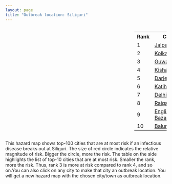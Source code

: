 ```yaml
---
layout: page
title: "Outbreak location: Siliguri"
---
```

<div style="width: 100%; overflow: auto;">
<div style="width: 75%; float: left;">
<div id="mapid">
<script src="https://buda-magenta.github.io/hazard_map/load_map.js"></script>

<script>
var marker_outbreak = L.marker([26.716413, 88.430992],{"autoPan": true}).addTo(map); marker_outbreak.bindTooltip("Siliguri").openTooltip();

var circle_1 = L.circle([26.626484, 88.734077], {"pane": "markerPane", "color": "red", "fill": true, "fillOpacity": 0.2, "fillRule": "evenodd", "lineCap": "round", "lineJoin": "round", "opacity": 1.0, "radius": 103714, "stroke": true, "weight": 3}).addTo(map);
circle_1.bindTooltip("Jalpaiguri<br>rank: 1<br>hazard index: 0.103714")
circle_1.bindPopup('<a href="https://buda-magenta.github.io/hazard_map/Jalpaiguri">Jalpaiguri</a>')

var circle_2 = L.circle([22.541418, 88.357691], {"pane": "markerPane", "color": "red", "fill": true, "fillOpacity": 0.2, "fillRule": "evenodd", "lineCap": "round", "lineJoin": "round", "opacity": 1.0, "radius": 85432, "stroke": true, "weight": 3}).addTo(map);
circle_2.bindTooltip("Kolkata<br>rank: 2<br>hazard index: 0.085432")
circle_2.bindPopup('<a href="https://buda-magenta.github.io/hazard_map/Kolkata">Kolkata</a>')

var circle_3 = L.circle([26.180598, 91.753943], {"pane": "markerPane", "color": "red", "fill": true, "fillOpacity": 0.2, "fillRule": "evenodd", "lineCap": "round", "lineJoin": "round", "opacity": 1.0, "radius": 32132, "stroke": true, "weight": 3}).addTo(map);
circle_3.bindTooltip("Guwahati<br>rank: 3<br>hazard index: 0.032132")
circle_3.bindPopup('<a href="https://buda-magenta.github.io/hazard_map/Guwahati">Guwahati</a>')

var circle_4 = L.circle([26.298638, 87.953148], {"pane": "markerPane", "color": "red", "fill": true, "fillOpacity": 0.2, "fillRule": "evenodd", "lineCap": "round", "lineJoin": "round", "opacity": 1.0, "radius": 30181, "stroke": true, "weight": 3}).addTo(map);
circle_4.bindTooltip("Kishanganj<br>rank: 4<br>hazard index: 0.030182")
circle_4.bindPopup('<a href="https://buda-magenta.github.io/hazard_map/Kishanganj">Kishanganj</a>')

var circle_5 = L.circle([27.037755, 88.263176], {"pane": "markerPane", "color": "red", "fill": true, "fillOpacity": 0.2, "fillRule": "evenodd", "lineCap": "round", "lineJoin": "round", "opacity": 1.0, "radius": 12902, "stroke": true, "weight": 3}).addTo(map);
circle_5.bindTooltip("Darjeeling<br>rank: 5<br>hazard index: 0.012902")
circle_5.bindPopup('<a href="https://buda-magenta.github.io/hazard_map/Darjeeling">Darjeeling</a>')

var circle_6 = L.circle([25.560900, 87.647654], {"pane": "markerPane", "color": "red", "fill": true, "fillOpacity": 0.2, "fillRule": "evenodd", "lineCap": "round", "lineJoin": "round", "opacity": 1.0, "radius": 11201, "stroke": true, "weight": 3}).addTo(map);
circle_6.bindTooltip("Katihar<br>rank: 6<br>hazard index: 0.011201")
circle_6.bindPopup('<a href="https://buda-magenta.github.io/hazard_map/Katihar">Katihar</a>')

var circle_7 = L.circle([28.651718, 77.221939], {"pane": "markerPane", "color": "red", "fill": true, "fillOpacity": 0.2, "fillRule": "evenodd", "lineCap": "round", "lineJoin": "round", "opacity": 1.0, "radius": 10987, "stroke": true, "weight": 3}).addTo(map);
circle_7.bindTooltip("Delhi<br>rank: 7<br>hazard index: 0.010987")
circle_7.bindPopup('<a href="https://buda-magenta.github.io/hazard_map/Delhi">Delhi</a>')

var circle_8 = L.circle([25.680654, 88.124646], {"pane": "markerPane", "color": "red", "fill": true, "fillOpacity": 0.2, "fillRule": "evenodd", "lineCap": "round", "lineJoin": "round", "opacity": 1.0, "radius": 10309, "stroke": true, "weight": 3}).addTo(map);
circle_8.bindTooltip("Raiganj<br>rank: 8<br>hazard index: 0.010309")
circle_8.bindPopup('<a href="https://buda-magenta.github.io/hazard_map/Raiganj">Raiganj</a>')

var circle_9 = L.circle([24.965712, 88.127778], {"pane": "markerPane", "color": "red", "fill": true, "fillOpacity": 0.2, "fillRule": "evenodd", "lineCap": "round", "lineJoin": "round", "opacity": 1.0, "radius": 10243, "stroke": true, "weight": 3}).addTo(map);
circle_9.bindTooltip("English Bazar<br>rank: 9<br>hazard index: 0.010243")
circle_9.bindPopup('<a href="https://buda-magenta.github.io/hazard_map/English_Bazar">English Bazar</a>')

var circle_10 = L.circle([25.263487, 88.789003], {"pane": "markerPane", "color": "red", "fill": true, "fillOpacity": 0.2, "fillRule": "evenodd", "lineCap": "round", "lineJoin": "round", "opacity": 1.0, "radius": 8498, "stroke": true, "weight": 3}).addTo(map);
circle_10.bindTooltip("Balurghat<br>rank: 10<br>hazard index: 0.008498")
circle_10.bindPopup('<a href="https://buda-magenta.github.io/hazard_map/Balurghat">Balurghat</a>')

var circle_11 = L.circle([25.609324, 85.123525], {"pane": "markerPane", "color": "red", "fill": true, "fillOpacity": 0.2, "fillRule": "evenodd", "lineCap": "round", "lineJoin": "round", "opacity": 1.0, "radius": 8246, "stroke": true, "weight": 3}).addTo(map);
circle_11.bindTooltip("Patna<br>rank: 11<br>hazard index: 0.008246")
circle_11.bindPopup('<a href="https://buda-magenta.github.io/hazard_map/Patna">Patna</a>')

var circle_12 = L.circle([27.484460, 94.901945], {"pane": "markerPane", "color": "red", "fill": true, "fillOpacity": 0.2, "fillRule": "evenodd", "lineCap": "round", "lineJoin": "round", "opacity": 1.0, "radius": 4810, "stroke": true, "weight": 3}).addTo(map);
circle_12.bindTooltip("Dibrugarh<br>rank: 12<br>hazard index: 0.004810")
circle_12.bindPopup('<a href="https://buda-magenta.github.io/hazard_map/Dibrugarh">Dibrugarh</a>')

var circle_13 = L.circle([26.000000, 87.500000], {"pane": "markerPane", "color": "red", "fill": true, "fillOpacity": 0.2, "fillRule": "evenodd", "lineCap": "round", "lineJoin": "round", "opacity": 1.0, "radius": 4064, "stroke": true, "weight": 3}).addTo(map);
circle_13.bindTooltip("Purnia<br>rank: 13<br>hazard index: 0.004064")
circle_13.bindPopup('<a href="https://buda-magenta.github.io/hazard_map/Purnia">Purnia</a>')

var circle_14 = L.circle([27.329046, 88.612267], {"pane": "markerPane", "color": "red", "fill": true, "fillOpacity": 0.2, "fillRule": "evenodd", "lineCap": "round", "lineJoin": "round", "opacity": 1.0, "radius": 3256, "stroke": true, "weight": 3}).addTo(map);
circle_14.bindTooltip("Gangtok<br>rank: 14<br>hazard index: 0.003256")
circle_14.bindPopup('<a href="https://buda-magenta.github.io/hazard_map/Gangtok">Gangtok</a>')

var circle_15 = L.circle([26.698885, 88.320030], {"pane": "markerPane", "color": "red", "fill": true, "fillOpacity": 0.2, "fillRule": "evenodd", "lineCap": "round", "lineJoin": "round", "opacity": 1.0, "radius": 2632, "stroke": true, "weight": 3}).addTo(map);
circle_15.bindTooltip("Bagdogra<br>rank: 15<br>hazard index: 0.002633")
circle_15.bindPopup('<a href="https://buda-magenta.github.io/hazard_map/Bagdogra">Bagdogra</a>')

var circle_16 = L.circle([25.913591, 93.728371], {"pane": "markerPane", "color": "red", "fill": true, "fillOpacity": 0.2, "fillRule": "evenodd", "lineCap": "round", "lineJoin": "round", "opacity": 1.0, "radius": 2561, "stroke": true, "weight": 3}).addTo(map);
circle_16.bindTooltip("Dimapur<br>rank: 16<br>hazard index: 0.002561")
circle_16.bindPopup('<a href="https://buda-magenta.github.io/hazard_map/Dimapur">Dimapur</a>')

var circle_17 = L.circle([22.591260, 88.390964], {"pane": "markerPane", "color": "red", "fill": true, "fillOpacity": 0.2, "fillRule": "evenodd", "lineCap": "round", "lineJoin": "round", "opacity": 1.0, "radius": 2501, "stroke": true, "weight": 3}).addTo(map);
circle_17.bindTooltip("Bidhan Nagar<br>rank: 17<br>hazard index: 0.002501")
circle_17.bindPopup('<a href="https://buda-magenta.github.io/hazard_map/Bidhan_Nagar">Bidhan Nagar</a>')

var circle_18 = L.circle([26.460914, 80.321759], {"pane": "markerPane", "color": "red", "fill": true, "fillOpacity": 0.2, "fillRule": "evenodd", "lineCap": "round", "lineJoin": "round", "opacity": 1.0, "radius": 2347, "stroke": true, "weight": 3}).addTo(map);
circle_18.bindTooltip("Kanpur<br>rank: 18<br>hazard index: 0.002348")
circle_18.bindPopup('<a href="https://buda-magenta.github.io/hazard_map/Kanpur">Kanpur</a>')

var circle_19 = L.circle([23.250000, 87.750000], {"pane": "markerPane", "color": "red", "fill": true, "fillOpacity": 0.2, "fillRule": "evenodd", "lineCap": "round", "lineJoin": "round", "opacity": 1.0, "radius": 1788, "stroke": true, "weight": 3}).addTo(map);
circle_19.bindTooltip("Barddhaman<br>rank: 19<br>hazard index: 0.001788")
circle_19.bindPopup('<a href="https://buda-magenta.github.io/hazard_map/Barddhaman">Barddhaman</a>')

var circle_20 = L.circle([26.838100, 80.934600], {"pane": "markerPane", "color": "red", "fill": true, "fillOpacity": 0.2, "fillRule": "evenodd", "lineCap": "round", "lineJoin": "round", "opacity": 1.0, "radius": 1688, "stroke": true, "weight": 3}).addTo(map);
circle_20.bindTooltip("Lucknow<br>rank: 20<br>hazard index: 0.001688")
circle_20.bindPopup('<a href="https://buda-magenta.github.io/hazard_map/Lucknow">Lucknow</a>')

var circle_21 = L.circle([25.512719, 86.090571], {"pane": "markerPane", "color": "red", "fill": true, "fillOpacity": 0.2, "fillRule": "evenodd", "lineCap": "round", "lineJoin": "round", "opacity": 1.0, "radius": 1687, "stroke": true, "weight": 3}).addTo(map);
circle_21.bindTooltip("Begusarai<br>rank: 21<br>hazard index: 0.001688")
circle_21.bindPopup('<a href="https://buda-magenta.github.io/hazard_map/Begusarai">Begusarai</a>')

var circle_22 = L.circle([22.472223, 88.093845], {"pane": "markerPane", "color": "red", "fill": true, "fillOpacity": 0.2, "fillRule": "evenodd", "lineCap": "round", "lineJoin": "round", "opacity": 1.0, "radius": 1250, "stroke": true, "weight": 3}).addTo(map);
circle_22.bindTooltip("Uluberia<br>rank: 22<br>hazard index: 0.001251")
circle_22.bindPopup('<a href="https://buda-magenta.github.io/hazard_map/Uluberia">Uluberia</a>')

var circle_23 = L.circle([23.687130, 86.974659], {"pane": "markerPane", "color": "red", "fill": true, "fillOpacity": 0.2, "fillRule": "evenodd", "lineCap": "round", "lineJoin": "round", "opacity": 1.0, "radius": 1074, "stroke": true, "weight": 3}).addTo(map);
circle_23.bindTooltip("Asansol<br>rank: 23<br>hazard index: 0.001074")
circle_23.bindPopup('<a href="https://buda-magenta.github.io/hazard_map/Asansol">Asansol</a>')

var circle_24 = L.circle([24.817861, 92.756221], {"pane": "markerPane", "color": "red", "fill": true, "fillOpacity": 0.2, "fillRule": "evenodd", "lineCap": "round", "lineJoin": "round", "opacity": 1.0, "radius": 1025, "stroke": true, "weight": 3}).addTo(map);
circle_24.bindTooltip("Silchar<br>rank: 24<br>hazard index: 0.001026")
circle_24.bindPopup('<a href="https://buda-magenta.github.io/hazard_map/Silchar">Silchar</a>')

var circle_25 = L.circle([19.075990, 72.877393], {"pane": "markerPane", "color": "red", "fill": true, "fillOpacity": 0.2, "fillRule": "evenodd", "lineCap": "round", "lineJoin": "round", "opacity": 1.0, "radius": 1023, "stroke": true, "weight": 3}).addTo(map);
circle_25.bindTooltip("Mumbai<br>rank: 25<br>hazard index: 0.001023")
circle_25.bindPopup('<a href="https://buda-magenta.github.io/hazard_map/Mumbai">Mumbai</a>')

var circle_26 = L.circle([22.890183, 88.426939], {"pane": "markerPane", "color": "red", "fill": true, "fillOpacity": 0.2, "fillRule": "evenodd", "lineCap": "round", "lineJoin": "round", "opacity": 1.0, "radius": 976, "stroke": true, "weight": 3}).addTo(map);
circle_26.bindTooltip("Naihati<br>rank: 26<br>hazard index: 0.000976")
circle_26.bindPopup('<a href="https://buda-magenta.github.io/hazard_map/Naihati">Naihati</a>')

var circle_27 = L.circle([23.831238, 91.282382], {"pane": "markerPane", "color": "red", "fill": true, "fillOpacity": 0.2, "fillRule": "evenodd", "lineCap": "round", "lineJoin": "round", "opacity": 1.0, "radius": 917, "stroke": true, "weight": 3}).addTo(map);
circle_27.bindTooltip("Agartala<br>rank: 27<br>hazard index: 0.000918")
circle_27.bindPopup('<a href="https://buda-magenta.github.io/hazard_map/Agartala">Agartala</a>')

var circle_28 = L.circle([23.535048, 87.338043], {"pane": "markerPane", "color": "red", "fill": true, "fillOpacity": 0.2, "fillRule": "evenodd", "lineCap": "round", "lineJoin": "round", "opacity": 1.0, "radius": 876, "stroke": true, "weight": 3}).addTo(map);
circle_28.bindTooltip("Durgapur<br>rank: 28<br>hazard index: 0.000877")
circle_28.bindPopup('<a href="https://buda-magenta.github.io/hazard_map/Durgapur">Durgapur</a>')

var circle_29 = L.circle([22.695034, 88.377060], {"pane": "markerPane", "color": "red", "fill": true, "fillOpacity": 0.2, "fillRule": "evenodd", "lineCap": "round", "lineJoin": "round", "opacity": 1.0, "radius": 748, "stroke": true, "weight": 3}).addTo(map);
circle_29.bindTooltip("Panihati<br>rank: 29<br>hazard index: 0.000748")
circle_29.bindPopup('<a href="https://buda-magenta.github.io/hazard_map/Panihati">Panihati</a>')

var circle_30 = L.circle([13.083694, 80.270186], {"pane": "markerPane", "color": "red", "fill": true, "fillOpacity": 0.2, "fillRule": "evenodd", "lineCap": "round", "lineJoin": "round", "opacity": 1.0, "radius": 643, "stroke": true, "weight": 3}).addTo(map);
circle_30.bindTooltip("Chennai<br>rank: 30<br>hazard index: 0.000643")
circle_30.bindPopup('<a href="https://buda-magenta.github.io/hazard_map/Chennai">Chennai</a>')

var circle_31 = L.circle([25.576045, 91.882528], {"pane": "markerPane", "color": "red", "fill": true, "fillOpacity": 0.2, "fillRule": "evenodd", "lineCap": "round", "lineJoin": "round", "opacity": 1.0, "radius": 634, "stroke": true, "weight": 3}).addTo(map);
circle_31.bindTooltip("Shillong<br>rank: 31<br>hazard index: 0.000635")
circle_31.bindPopup('<a href="https://buda-magenta.github.io/hazard_map/Shillong">Shillong</a>')

var circle_32 = L.circle([12.979120, 77.591300], {"pane": "markerPane", "color": "red", "fill": true, "fillOpacity": 0.2, "fillRule": "evenodd", "lineCap": "round", "lineJoin": "round", "opacity": 1.0, "radius": 622, "stroke": true, "weight": 3}).addTo(map);
circle_32.bindTooltip("Bangalore<br>rank: 32<br>hazard index: 0.000623")
circle_32.bindPopup('<a href="https://buda-magenta.github.io/hazard_map/Bangalore">Bangalore</a>')

var circle_33 = L.circle([25.438130, 81.833800], {"pane": "markerPane", "color": "red", "fill": true, "fillOpacity": 0.2, "fillRule": "evenodd", "lineCap": "round", "lineJoin": "round", "opacity": 1.0, "radius": 618, "stroke": true, "weight": 3}).addTo(map);
circle_33.bindTooltip("Allahabad<br>rank: 33<br>hazard index: 0.000618")
circle_33.bindPopup('<a href="https://buda-magenta.github.io/hazard_map/Allahabad">Allahabad</a>')

var circle_34 = L.circle([25.133173, 86.525040], {"pane": "markerPane", "color": "red", "fill": true, "fillOpacity": 0.2, "fillRule": "evenodd", "lineCap": "round", "lineJoin": "round", "opacity": 1.0, "radius": 609, "stroke": true, "weight": 3}).addTo(map);
circle_34.bindTooltip("Kharagpur<br>rank: 34<br>hazard index: 0.000609")
circle_34.bindPopup('<a href="https://buda-magenta.github.io/hazard_map/Kharagpur">Kharagpur</a>')

var circle_35 = L.circle([22.670728, 88.376342], {"pane": "markerPane", "color": "red", "fill": true, "fillOpacity": 0.2, "fillRule": "evenodd", "lineCap": "round", "lineJoin": "round", "opacity": 1.0, "radius": 608, "stroke": true, "weight": 3}).addTo(map);
circle_35.bindTooltip("Kamarhati<br>rank: 35<br>hazard index: 0.000609")
circle_35.bindPopup('<a href="https://buda-magenta.github.io/hazard_map/Kamarhati">Kamarhati</a>')

var circle_36 = L.circle([20.266777, 85.843559], {"pane": "markerPane", "color": "red", "fill": true, "fillOpacity": 0.2, "fillRule": "evenodd", "lineCap": "round", "lineJoin": "round", "opacity": 1.0, "radius": 603, "stroke": true, "weight": 3}).addTo(map);
circle_36.bindTooltip("Bhubaneswar<br>rank: 36<br>hazard index: 0.000603")
circle_36.bindPopup('<a href="https://buda-magenta.github.io/hazard_map/Bhubaneswar">Bhubaneswar</a>')

var circle_37 = L.circle([25.286698, 87.132254], {"pane": "markerPane", "color": "red", "fill": true, "fillOpacity": 0.2, "fillRule": "evenodd", "lineCap": "round", "lineJoin": "round", "opacity": 1.0, "radius": 587, "stroke": true, "weight": 3}).addTo(map);
circle_37.bindTooltip("Bhagalpur<br>rank: 37<br>hazard index: 0.000588")
circle_37.bindPopup('<a href="https://buda-magenta.github.io/hazard_map/Bhagalpur">Bhagalpur</a>')

var circle_38 = L.circle([28.863842, 78.805778], {"pane": "markerPane", "color": "red", "fill": true, "fillOpacity": 0.2, "fillRule": "evenodd", "lineCap": "round", "lineJoin": "round", "opacity": 1.0, "radius": 572, "stroke": true, "weight": 3}).addTo(map);
circle_38.bindTooltip("Moradabad<br>rank: 38<br>hazard index: 0.000572")
circle_38.bindPopup('<a href="https://buda-magenta.github.io/hazard_map/Moradabad">Moradabad</a>')

var circle_39 = L.circle([22.646958, 88.343612], {"pane": "markerPane", "color": "red", "fill": true, "fillOpacity": 0.2, "fillRule": "evenodd", "lineCap": "round", "lineJoin": "round", "opacity": 1.0, "radius": 557, "stroke": true, "weight": 3}).addTo(map);
circle_39.bindTooltip("Bally<br>rank: 39<br>hazard index: 0.000557")
circle_39.bindPopup('<a href="https://buda-magenta.github.io/hazard_map/Bally">Bally</a>')

var circle_40 = L.circle([26.671329, 83.364583], {"pane": "markerPane", "color": "red", "fill": true, "fillOpacity": 0.2, "fillRule": "evenodd", "lineCap": "round", "lineJoin": "round", "opacity": 1.0, "radius": 513, "stroke": true, "weight": 3}).addTo(map);
circle_40.bindTooltip("Gorakhpur<br>rank: 40<br>hazard index: 0.000514")
circle_40.bindPopup('<a href="https://buda-magenta.github.io/hazard_map/Gorakhpur">Gorakhpur</a>')

var circle_41 = L.circle([30.909016, 75.851601], {"pane": "markerPane", "color": "red", "fill": true, "fillOpacity": 0.2, "fillRule": "evenodd", "lineCap": "round", "lineJoin": "round", "opacity": 1.0, "radius": 506, "stroke": true, "weight": 3}).addTo(map);
circle_41.bindTooltip("Ludhiana<br>rank: 41<br>hazard index: 0.000507")
circle_41.bindPopup('<a href="https://buda-magenta.github.io/hazard_map/Ludhiana">Ludhiana</a>')

var circle_42 = L.circle([26.915458, 75.818982], {"pane": "markerPane", "color": "red", "fill": true, "fillOpacity": 0.2, "fillRule": "evenodd", "lineCap": "round", "lineJoin": "round", "opacity": 1.0, "radius": 497, "stroke": true, "weight": 3}).addTo(map);
circle_42.bindTooltip("Jaipur<br>rank: 42<br>hazard index: 0.000498")
circle_42.bindPopup('<a href="https://buda-magenta.github.io/hazard_map/Jaipur">Jaipur</a>')

var circle_43 = L.circle([22.508621, 88.253218], {"pane": "markerPane", "color": "red", "fill": true, "fillOpacity": 0.2, "fillRule": "evenodd", "lineCap": "round", "lineJoin": "round", "opacity": 1.0, "radius": 497, "stroke": true, "weight": 3}).addTo(map);
circle_43.bindTooltip("Maheshtala<br>rank: 43<br>hazard index: 0.000497")
circle_43.bindPopup('<a href="https://buda-magenta.github.io/hazard_map/Maheshtala">Maheshtala</a>')

var circle_44 = L.circle([26.083143, 86.032571], {"pane": "markerPane", "color": "red", "fill": true, "fillOpacity": 0.2, "fillRule": "evenodd", "lineCap": "round", "lineJoin": "round", "opacity": 1.0, "radius": 496, "stroke": true, "weight": 3}).addTo(map);
circle_44.bindTooltip("Darbhanga<br>rank: 44<br>hazard index: 0.000497")
circle_44.bindPopup('<a href="https://buda-magenta.github.io/hazard_map/Darbhanga">Darbhanga</a>')

var circle_45 = L.circle([24.796436, 85.007956], {"pane": "markerPane", "color": "red", "fill": true, "fillOpacity": 0.2, "fillRule": "evenodd", "lineCap": "round", "lineJoin": "round", "opacity": 1.0, "radius": 478, "stroke": true, "weight": 3}).addTo(map);
circle_45.bindTooltip("Gaya<br>rank: 45<br>hazard index: 0.000478")
circle_45.bindPopup('<a href="https://buda-magenta.github.io/hazard_map/Gaya">Gaya</a>')

var circle_46 = L.circle([21.735348, 81.944459], {"pane": "markerPane", "color": "red", "fill": true, "fillOpacity": 0.2, "fillRule": "evenodd", "lineCap": "round", "lineJoin": "round", "opacity": 1.0, "radius": 468, "stroke": true, "weight": 3}).addTo(map);
circle_46.bindTooltip("Bhatpara<br>rank: 46<br>hazard index: 0.000468")
circle_46.bindPopup('<a href="https://buda-magenta.github.io/hazard_map/Bhatpara">Bhatpara</a>')

var circle_47 = L.circle([25.531031, 78.652689], {"pane": "markerPane", "color": "red", "fill": true, "fillOpacity": 0.2, "fillRule": "evenodd", "lineCap": "round", "lineJoin": "round", "opacity": 1.0, "radius": 455, "stroke": true, "weight": 3}).addTo(map);
circle_47.bindTooltip("Jhansi<br>rank: 47<br>hazard index: 0.000456")
circle_47.bindPopup('<a href="https://buda-magenta.github.io/hazard_map/Jhansi">Jhansi</a>')

var circle_48 = L.circle([25.832642, 86.614893], {"pane": "markerPane", "color": "red", "fill": true, "fillOpacity": 0.2, "fillRule": "evenodd", "lineCap": "round", "lineJoin": "round", "opacity": 1.0, "radius": 454, "stroke": true, "weight": 3}).addTo(map);
circle_48.bindTooltip("Saharsa<br>rank: 48<br>hazard index: 0.000455")
circle_48.bindPopup('<a href="https://buda-magenta.github.io/hazard_map/Saharsa">Saharsa</a>')

var circle_49 = L.circle([22.870214, 88.419608], {"pane": "markerPane", "color": "red", "fill": true, "fillOpacity": 0.2, "fillRule": "evenodd", "lineCap": "round", "lineJoin": "round", "opacity": 1.0, "radius": 449, "stroke": true, "weight": 3}).addTo(map);
circle_49.bindTooltip("Barrackpur<br>rank: 49<br>hazard index: 0.000450")
circle_49.bindPopup('<a href="https://buda-magenta.github.io/hazard_map/Barrackpur">Barrackpur</a>')

var circle_50 = L.circle([22.707369, 88.374437], {"pane": "markerPane", "color": "red", "fill": true, "fillOpacity": 0.2, "fillRule": "evenodd", "lineCap": "round", "lineJoin": "round", "opacity": 1.0, "radius": 435, "stroke": true, "weight": 3}).addTo(map);
circle_50.bindTooltip("Baranagar<br>rank: 50<br>hazard index: 0.000435")
circle_50.bindPopup('<a href="https://buda-magenta.github.io/hazard_map/Baranagar">Baranagar</a>')

var circle_51 = L.circle([23.405848, 88.495894], {"pane": "markerPane", "color": "red", "fill": true, "fillOpacity": 0.2, "fillRule": "evenodd", "lineCap": "round", "lineJoin": "round", "opacity": 1.0, "radius": 430, "stroke": true, "weight": 3}).addTo(map);
circle_51.bindTooltip("Krishnanagar<br>rank: 51<br>hazard index: 0.000430")
circle_51.bindPopup('<a href="https://buda-magenta.github.io/hazard_map/Krishnanagar">Krishnanagar</a>')

var circle_52 = L.circle([17.388786, 78.461065], {"pane": "markerPane", "color": "red", "fill": true, "fillOpacity": 0.2, "fillRule": "evenodd", "lineCap": "round", "lineJoin": "round", "opacity": 1.0, "radius": 423, "stroke": true, "weight": 3}).addTo(map);
circle_52.bindTooltip("Hyderabad<br>rank: 52<br>hazard index: 0.000424")
circle_52.bindPopup('<a href="https://buda-magenta.github.io/hazard_map/Hyderabad">Hyderabad</a>')

var circle_53 = L.circle([26.304149, 92.716060], {"pane": "markerPane", "color": "red", "fill": true, "fillOpacity": 0.2, "fillRule": "evenodd", "lineCap": "round", "lineJoin": "round", "opacity": 1.0, "radius": 412, "stroke": true, "weight": 3}).addTo(map);
circle_53.bindTooltip("Nagaon<br>rank: 53<br>hazard index: 0.000412")
circle_53.bindPopup('<a href="https://buda-magenta.github.io/hazard_map/Nagaon">Nagaon</a>')

var circle_54 = L.circle([27.876990, 78.137290], {"pane": "markerPane", "color": "red", "fill": true, "fillOpacity": 0.2, "fillRule": "evenodd", "lineCap": "round", "lineJoin": "round", "opacity": 1.0, "radius": 408, "stroke": true, "weight": 3}).addTo(map);
circle_54.bindTooltip("Aligarh<br>rank: 54<br>hazard index: 0.000409")
circle_54.bindPopup('<a href="https://buda-magenta.github.io/hazard_map/Aligarh">Aligarh</a>')

var circle_55 = L.circle([24.379576, 88.585573], {"pane": "markerPane", "color": "red", "fill": true, "fillOpacity": 0.2, "fillRule": "evenodd", "lineCap": "round", "lineJoin": "round", "opacity": 1.0, "radius": 406, "stroke": true, "weight": 3}).addTo(map);
circle_55.bindTooltip("Baharampur<br>rank: 55<br>hazard index: 0.000407")
circle_55.bindPopup('<a href="https://buda-magenta.github.io/hazard_map/Baharampur">Baharampur</a>')

var circle_56 = L.circle([20.468600, 85.879200], {"pane": "markerPane", "color": "red", "fill": true, "fillOpacity": 0.2, "fillRule": "evenodd", "lineCap": "round", "lineJoin": "round", "opacity": 1.0, "radius": 388, "stroke": true, "weight": 3}).addTo(map);
circle_56.bindTooltip("Cuttack<br>rank: 56<br>hazard index: 0.000388")
circle_56.bindPopup('<a href="https://buda-magenta.github.io/hazard_map/Cuttack">Cuttack</a>')

var circle_57 = L.circle([23.021624, 72.579707], {"pane": "markerPane", "color": "red", "fill": true, "fillOpacity": 0.2, "fillRule": "evenodd", "lineCap": "round", "lineJoin": "round", "opacity": 1.0, "radius": 371, "stroke": true, "weight": 3}).addTo(map);
circle_57.bindTooltip("Ahmedabad<br>rank: 57<br>hazard index: 0.000371")
circle_57.bindPopup('<a href="https://buda-magenta.github.io/hazard_map/Ahmedabad">Ahmedabad</a>')

var circle_58 = L.circle([23.795281, 86.430964], {"pane": "markerPane", "color": "red", "fill": true, "fillOpacity": 0.2, "fillRule": "evenodd", "lineCap": "round", "lineJoin": "round", "opacity": 1.0, "radius": 360, "stroke": true, "weight": 3}).addTo(map);
circle_58.bindTooltip("Dhanbad<br>rank: 58<br>hazard index: 0.000361")
circle_58.bindPopup('<a href="https://buda-magenta.github.io/hazard_map/Dhanbad">Dhanbad</a>')

var circle_59 = L.circle([22.801519, 86.202958], {"pane": "markerPane", "color": "red", "fill": true, "fillOpacity": 0.2, "fillRule": "evenodd", "lineCap": "round", "lineJoin": "round", "opacity": 1.0, "radius": 338, "stroke": true, "weight": 3}).addTo(map);
circle_59.bindTooltip("Jamshedpur<br>rank: 59<br>hazard index: 0.000339")
circle_59.bindPopup('<a href="https://buda-magenta.github.io/hazard_map/Jamshedpur">Jamshedpur</a>')

var circle_60 = L.circle([22.754995, 88.341667], {"pane": "markerPane", "color": "red", "fill": true, "fillOpacity": 0.2, "fillRule": "evenodd", "lineCap": "round", "lineJoin": "round", "opacity": 1.0, "radius": 335, "stroke": true, "weight": 3}).addTo(map);
circle_60.bindTooltip("Serampore<br>rank: 60<br>hazard index: 0.000336")
circle_60.bindPopup('<a href="https://buda-magenta.github.io/hazard_map/Serampore">Serampore</a>')

var circle_61 = L.circle([23.370035, 85.325013], {"pane": "markerPane", "color": "red", "fill": true, "fillOpacity": 0.2, "fillRule": "evenodd", "lineCap": "round", "lineJoin": "round", "opacity": 1.0, "radius": 333, "stroke": true, "weight": 3}).addTo(map);
circle_61.bindTooltip("Ranchi<br>rank: 61<br>hazard index: 0.000333")
circle_61.bindPopup('<a href="https://buda-magenta.github.io/hazard_map/Ranchi">Ranchi</a>')

var circle_62 = L.circle([22.949011, 88.435910], {"pane": "markerPane", "color": "red", "fill": true, "fillOpacity": 0.2, "fillRule": "evenodd", "lineCap": "round", "lineJoin": "round", "opacity": 1.0, "radius": 332, "stroke": true, "weight": 3}).addTo(map);
circle_62.bindTooltip("Kanchrapara<br>rank: 62<br>hazard index: 0.000332")
circle_62.bindPopup('<a href="https://buda-magenta.github.io/hazard_map/Kanchrapara">Kanchrapara</a>')

var circle_63 = L.circle([22.717624, 88.488953], {"pane": "markerPane", "color": "red", "fill": true, "fillOpacity": 0.2, "fillRule": "evenodd", "lineCap": "round", "lineJoin": "round", "opacity": 1.0, "radius": 323, "stroke": true, "weight": 3}).addTo(map);
circle_63.bindTooltip("Barasat<br>rank: 63<br>hazard index: 0.000324")
circle_63.bindPopup('<a href="https://buda-magenta.github.io/hazard_map/Barasat">Barasat</a>')

var circle_64 = L.circle([28.457876, 79.405571], {"pane": "markerPane", "color": "red", "fill": true, "fillOpacity": 0.2, "fillRule": "evenodd", "lineCap": "round", "lineJoin": "round", "opacity": 1.0, "radius": 303, "stroke": true, "weight": 3}).addTo(map);
circle_64.bindTooltip("Bareilly<br>rank: 64<br>hazard index: 0.000303")
circle_64.bindPopup('<a href="https://buda-magenta.github.io/hazard_map/Bareilly">Bareilly</a>')

var circle_65 = L.circle([25.623400, 85.041700], {"pane": "markerPane", "color": "red", "fill": true, "fillOpacity": 0.2, "fillRule": "evenodd", "lineCap": "round", "lineJoin": "round", "opacity": 1.0, "radius": 298, "stroke": true, "weight": 3}).addTo(map);
circle_65.bindTooltip("Dinapur Nizamat<br>rank: 65<br>hazard index: 0.000299")
circle_65.bindPopup('<a href="https://buda-magenta.github.io/hazard_map/Dinapur_Nizamat">Dinapur Nizamat</a>')

var circle_66 = L.circle([24.800609, 93.937000], {"pane": "markerPane", "color": "red", "fill": true, "fillOpacity": 0.2, "fillRule": "evenodd", "lineCap": "round", "lineJoin": "round", "opacity": 1.0, "radius": 291, "stroke": true, "weight": 3}).addTo(map);
circle_66.bindTooltip("Imphal<br>rank: 66<br>hazard index: 0.000291")
circle_66.bindPopup('<a href="https://buda-magenta.github.io/hazard_map/Imphal">Imphal</a>')

var circle_67 = L.circle([31.292011, 75.568058], {"pane": "markerPane", "color": "red", "fill": true, "fillOpacity": 0.2, "fillRule": "evenodd", "lineCap": "round", "lineJoin": "round", "opacity": 1.0, "radius": 270, "stroke": true, "weight": 3}).addTo(map);
circle_67.bindTooltip("Jalandhar<br>rank: 67<br>hazard index: 0.000271")
circle_67.bindPopup('<a href="https://buda-magenta.github.io/hazard_map/Jalandhar">Jalandhar</a>')

var circle_68 = L.circle([22.794910, 88.331772], {"pane": "markerPane", "color": "red", "fill": true, "fillOpacity": 0.2, "fillRule": "evenodd", "lineCap": "round", "lineJoin": "round", "opacity": 1.0, "radius": 270, "stroke": true, "weight": 3}).addTo(map);
circle_68.bindTooltip("Baidyabati<br>rank: 68<br>hazard index: 0.000270")
circle_68.bindPopup('<a href="https://buda-magenta.github.io/hazard_map/Baidyabati">Baidyabati</a>')

var circle_69 = L.circle([27.177366, 78.389912], {"pane": "markerPane", "color": "red", "fill": true, "fillOpacity": 0.2, "fillRule": "evenodd", "lineCap": "round", "lineJoin": "round", "opacity": 1.0, "radius": 260, "stroke": true, "weight": 3}).addTo(map);
circle_69.bindTooltip("Firozabad<br>rank: 69<br>hazard index: 0.000260")
circle_69.bindPopup('<a href="https://buda-magenta.github.io/hazard_map/Firozabad">Firozabad</a>')

var circle_70 = L.circle([25.335649, 83.007629], {"pane": "markerPane", "color": "red", "fill": true, "fillOpacity": 0.2, "fillRule": "evenodd", "lineCap": "round", "lineJoin": "round", "opacity": 1.0, "radius": 257, "stroke": true, "weight": 3}).addTo(map);
circle_70.bindTooltip("Varanasi<br>rank: 70<br>hazard index: 0.000258")
circle_70.bindPopup('<a href="https://buda-magenta.github.io/hazard_map/Varanasi">Varanasi</a>')

var circle_71 = L.circle([22.920982, 88.437022], {"pane": "markerPane", "color": "red", "fill": true, "fillOpacity": 0.2, "fillRule": "evenodd", "lineCap": "round", "lineJoin": "round", "opacity": 1.0, "radius": 257, "stroke": true, "weight": 3}).addTo(map);
circle_71.bindTooltip("Halisahar<br>rank: 71<br>hazard index: 0.000258")
circle_71.bindPopup('<a href="https://buda-magenta.github.io/hazard_map/Halisahar">Halisahar</a>')

var circle_72 = L.circle([25.572433, 83.609605], {"pane": "markerPane", "color": "red", "fill": true, "fillOpacity": 0.2, "fillRule": "evenodd", "lineCap": "round", "lineJoin": "round", "opacity": 1.0, "radius": 249, "stroke": true, "weight": 3}).addTo(map);
circle_72.bindTooltip("Medinipur<br>rank: 72<br>hazard index: 0.000249")
circle_72.bindPopup('<a href="https://buda-magenta.github.io/hazard_map/Medinipur">Medinipur</a>')

var circle_73 = L.circle([29.988077, 77.508130], {"pane": "markerPane", "color": "red", "fill": true, "fillOpacity": 0.2, "fillRule": "evenodd", "lineCap": "round", "lineJoin": "round", "opacity": 1.0, "radius": 233, "stroke": true, "weight": 3}).addTo(map);
circle_73.bindTooltip("Saharanpur<br>rank: 73<br>hazard index: 0.000233")
circle_73.bindPopup('<a href="https://buda-magenta.github.io/hazard_map/Saharanpur">Saharanpur</a>')

var circle_74 = L.circle([23.388901, 88.372439], {"pane": "markerPane", "color": "red", "fill": true, "fillOpacity": 0.2, "fillRule": "evenodd", "lineCap": "round", "lineJoin": "round", "opacity": 1.0, "radius": 231, "stroke": true, "weight": 3}).addTo(map);
circle_74.bindTooltip("Nabadwip<br>rank: 74<br>hazard index: 0.000231")
circle_74.bindPopup('<a href="https://buda-magenta.github.io/hazard_map/Nabadwip">Nabadwip</a>')

var circle_75 = L.circle([25.623457, 84.596839], {"pane": "markerPane", "color": "red", "fill": true, "fillOpacity": 0.2, "fillRule": "evenodd", "lineCap": "round", "lineJoin": "round", "opacity": 1.0, "radius": 227, "stroke": true, "weight": 3}).addTo(map);
circle_75.bindTooltip("Arrah<br>rank: 75<br>hazard index: 0.000228")
circle_75.bindPopup('<a href="https://buda-magenta.github.io/hazard_map/Arrah">Arrah</a>')

var circle_76 = L.circle([17.723128, 83.301284], {"pane": "markerPane", "color": "red", "fill": true, "fillOpacity": 0.2, "fillRule": "evenodd", "lineCap": "round", "lineJoin": "round", "opacity": 1.0, "radius": 226, "stroke": true, "weight": 3}).addTo(map);
circle_76.bindTooltip("Visakhapatnam<br>rank: 76<br>hazard index: 0.000226")
circle_76.bindPopup('<a href="https://buda-magenta.github.io/hazard_map/Visakhapatnam">Visakhapatnam</a>')

var circle_77 = L.circle([22.694792, 88.453018], {"pane": "markerPane", "color": "red", "fill": true, "fillOpacity": 0.2, "fillRule": "evenodd", "lineCap": "round", "lineJoin": "round", "opacity": 1.0, "radius": 224, "stroke": true, "weight": 3}).addTo(map);
circle_77.bindTooltip("Madhyamgram<br>rank: 77<br>hazard index: 0.000224")
circle_77.bindPopup('<a href="https://buda-magenta.github.io/hazard_map/Madhyamgram">Madhyamgram</a>')

var circle_78 = L.circle([22.667046, 88.341146], {"pane": "markerPane", "color": "red", "fill": true, "fillOpacity": 0.2, "fillRule": "evenodd", "lineCap": "round", "lineJoin": "round", "opacity": 1.0, "radius": 217, "stroke": true, "weight": 3}).addTo(map);
circle_78.bindTooltip("Uttarpara<br>rank: 78<br>hazard index: 0.000218")
circle_78.bindPopup('<a href="https://buda-magenta.github.io/hazard_map/Uttarpara">Uttarpara</a>')

var circle_79 = L.circle([21.149813, 79.082056], {"pane": "markerPane", "color": "red", "fill": true, "fillOpacity": 0.2, "fillRule": "evenodd", "lineCap": "round", "lineJoin": "round", "opacity": 1.0, "radius": 196, "stroke": true, "weight": 3}).addTo(map);
circle_79.bindTooltip("Nagpur<br>rank: 79<br>hazard index: 0.000197")
circle_79.bindPopup('<a href="https://buda-magenta.github.io/hazard_map/Nagpur">Nagpur</a>')

var circle_80 = L.circle([22.741920, 88.379201], {"pane": "markerPane", "color": "red", "fill": true, "fillOpacity": 0.2, "fillRule": "evenodd", "lineCap": "round", "lineJoin": "round", "opacity": 1.0, "radius": 193, "stroke": true, "weight": 3}).addTo(map);
circle_80.bindTooltip("Titagarh<br>rank: 80<br>hazard index: 0.000194")
circle_80.bindPopup('<a href="https://buda-magenta.github.io/hazard_map/Titagarh">Titagarh</a>')

var circle_81 = L.circle([23.131954, 87.207397], {"pane": "markerPane", "color": "red", "fill": true, "fillOpacity": 0.2, "fillRule": "evenodd", "lineCap": "round", "lineJoin": "round", "opacity": 1.0, "radius": 191, "stroke": true, "weight": 3}).addTo(map);
circle_81.bindTooltip("Bankura<br>rank: 81<br>hazard index: 0.000191")
circle_81.bindPopup('<a href="https://buda-magenta.github.io/hazard_map/Bankura">Bankura</a>')

var circle_82 = L.circle([22.715699, 88.381582], {"pane": "markerPane", "color": "red", "fill": true, "fillOpacity": 0.2, "fillRule": "evenodd", "lineCap": "round", "lineJoin": "round", "opacity": 1.0, "radius": 189, "stroke": true, "weight": 3}).addTo(map);
circle_82.bindTooltip("Khardaha<br>rank: 82<br>hazard index: 0.000190")
circle_82.bindPopup('<a href="https://buda-magenta.github.io/hazard_map/Khardaha">Khardaha</a>')

var circle_83 = L.circle([16.508759, 80.618510], {"pane": "markerPane", "color": "red", "fill": true, "fillOpacity": 0.2, "fillRule": "evenodd", "lineCap": "round", "lineJoin": "round", "opacity": 1.0, "radius": 189, "stroke": true, "weight": 3}).addTo(map);
circle_83.bindTooltip("Vijayawada<br>rank: 83<br>hazard index: 0.000189")
circle_83.bindPopup('<a href="https://buda-magenta.github.io/hazard_map/Vijayawada">Vijayawada</a>')

var circle_84 = L.circle([26.505476, 93.977739], {"pane": "markerPane", "color": "red", "fill": true, "fillOpacity": 0.2, "fillRule": "evenodd", "lineCap": "round", "lineJoin": "round", "opacity": 1.0, "radius": 183, "stroke": true, "weight": 3}).addTo(map);
circle_84.bindTooltip("Chandan Nagar<br>rank: 84<br>hazard index: 0.000184")
circle_84.bindPopup('<a href="https://buda-magenta.github.io/hazard_map/Chandan_Nagar">Chandan Nagar</a>')

var circle_85 = L.circle([18.521428, 73.854454], {"pane": "markerPane", "color": "red", "fill": true, "fillOpacity": 0.2, "fillRule": "evenodd", "lineCap": "round", "lineJoin": "round", "opacity": 1.0, "radius": 172, "stroke": true, "weight": 3}).addTo(map);
circle_85.bindTooltip("Pune<br>rank: 85<br>hazard index: 0.000172")
circle_85.bindPopup('<a href="https://buda-magenta.github.io/hazard_map/Pune">Pune</a>')

var circle_86 = L.circle([26.616957, 92.765007], {"pane": "markerPane", "color": "red", "fill": true, "fillOpacity": 0.2, "fillRule": "evenodd", "lineCap": "round", "lineJoin": "round", "opacity": 1.0, "radius": 171, "stroke": true, "weight": 3}).addTo(map);
circle_86.bindTooltip("Tezpur<br>rank: 86<br>hazard index: 0.000171")
circle_86.bindPopup('<a href="https://buda-magenta.github.io/hazard_map/Tezpur">Tezpur</a>')

var circle_87 = L.circle([22.726141, 88.343487], {"pane": "markerPane", "color": "red", "fill": true, "fillOpacity": 0.2, "fillRule": "evenodd", "lineCap": "round", "lineJoin": "round", "opacity": 1.0, "radius": 166, "stroke": true, "weight": 3}).addTo(map);
circle_87.bindTooltip("Rishra<br>rank: 87<br>hazard index: 0.000167")
circle_87.bindPopup('<a href="https://buda-magenta.github.io/hazard_map/Rishra">Rishra</a>')

var circle_88 = L.circle([22.974972, 88.434592], {"pane": "markerPane", "color": "red", "fill": true, "fillOpacity": 0.2, "fillRule": "evenodd", "lineCap": "round", "lineJoin": "round", "opacity": 1.0, "radius": 164, "stroke": true, "weight": 3}).addTo(map);
circle_88.bindTooltip("Kalyani<br>rank: 88<br>hazard index: 0.000164")
circle_88.bindPopup('<a href="https://buda-magenta.github.io/hazard_map/Kalyani">Kalyani</a>')

var circle_89 = L.circle([22.901200, 88.389900], {"pane": "markerPane", "color": "red", "fill": true, "fillOpacity": 0.2, "fillRule": "evenodd", "lineCap": "round", "lineJoin": "round", "opacity": 1.0, "radius": 161, "stroke": true, "weight": 3}).addTo(map);
circle_89.bindTooltip("Hugli-Chinsurah<br>rank: 89<br>hazard index: 0.000162")
circle_89.bindPopup('<a href="https://buda-magenta.github.io/hazard_map/Hugli-Chinsurah">Hugli-Chinsurah</a>')

var circle_90 = L.circle([28.428262, 77.002700], {"pane": "markerPane", "color": "red", "fill": true, "fillOpacity": 0.2, "fillRule": "evenodd", "lineCap": "round", "lineJoin": "round", "opacity": 1.0, "radius": 155, "stroke": true, "weight": 3}).addTo(map);
circle_90.bindTooltip("Gurgaon<br>rank: 90<br>hazard index: 0.000155")
circle_90.bindPopup('<a href="https://buda-magenta.github.io/hazard_map/Gurgaon">Gurgaon</a>')

var circle_91 = L.circle([22.720362, 75.868200], {"pane": "markerPane", "color": "red", "fill": true, "fillOpacity": 0.2, "fillRule": "evenodd", "lineCap": "round", "lineJoin": "round", "opacity": 1.0, "radius": 149, "stroke": true, "weight": 3}).addTo(map);
circle_91.bindTooltip("Indore<br>rank: 91<br>hazard index: 0.000150")
circle_91.bindPopup('<a href="https://buda-magenta.github.io/hazard_map/Indore">Indore</a>')

var circle_92 = L.circle([19.194329, 72.970178], {"pane": "markerPane", "color": "red", "fill": true, "fillOpacity": 0.2, "fillRule": "evenodd", "lineCap": "round", "lineJoin": "round", "opacity": 1.0, "radius": 149, "stroke": true, "weight": 3}).addTo(map);
circle_92.bindTooltip("Thane<br>rank: 92<br>hazard index: 0.000149")
circle_92.bindPopup('<a href="https://buda-magenta.github.io/hazard_map/Thane">Thane</a>')

var circle_93 = L.circle([31.634308, 74.873679], {"pane": "markerPane", "color": "red", "fill": true, "fillOpacity": 0.2, "fillRule": "evenodd", "lineCap": "round", "lineJoin": "round", "opacity": 1.0, "radius": 146, "stroke": true, "weight": 3}).addTo(map);
circle_93.bindTooltip("Amritsar<br>rank: 93<br>hazard index: 0.000147")
circle_93.bindPopup('<a href="https://buda-magenta.github.io/hazard_map/Amritsar">Amritsar</a>')

var circle_94 = L.circle([11.664535, 92.739045], {"pane": "markerPane", "color": "red", "fill": true, "fillOpacity": 0.2, "fillRule": "evenodd", "lineCap": "round", "lineJoin": "round", "opacity": 1.0, "radius": 144, "stroke": true, "weight": 3}).addTo(map);
circle_94.bindTooltip("Port Blair<br>rank: 94<br>hazard index: 0.000144")
circle_94.bindPopup('<a href="https://buda-magenta.github.io/hazard_map/Port_Blair">Port Blair</a>')

var circle_95 = L.circle([26.148658, 85.340013], {"pane": "markerPane", "color": "red", "fill": true, "fillOpacity": 0.2, "fillRule": "evenodd", "lineCap": "round", "lineJoin": "round", "opacity": 1.0, "radius": 143, "stroke": true, "weight": 3}).addTo(map);
circle_95.bindTooltip("Muzaffarpur<br>rank: 95<br>hazard index: 0.000143")
circle_95.bindPopup('<a href="https://buda-magenta.github.io/hazard_map/Muzaffarpur">Muzaffarpur</a>')

var circle_96 = L.circle([28.402979, 77.310384], {"pane": "markerPane", "color": "red", "fill": true, "fillOpacity": 0.2, "fillRule": "evenodd", "lineCap": "round", "lineJoin": "round", "opacity": 1.0, "radius": 142, "stroke": true, "weight": 3}).addTo(map);
circle_96.bindTooltip("Faridabad<br>rank: 96<br>hazard index: 0.000143")
circle_96.bindPopup('<a href="https://buda-magenta.github.io/hazard_map/Faridabad">Faridabad</a>')

var circle_97 = L.circle([23.332200, 86.361600], {"pane": "markerPane", "color": "red", "fill": true, "fillOpacity": 0.2, "fillRule": "evenodd", "lineCap": "round", "lineJoin": "round", "opacity": 1.0, "radius": 139, "stroke": true, "weight": 3}).addTo(map);
circle_97.bindTooltip("Purulia<br>rank: 97<br>hazard index: 0.000139")
circle_97.bindPopup('<a href="https://buda-magenta.github.io/hazard_map/Purulia">Purulia</a>')

var circle_98 = L.circle([25.773344, 84.784977], {"pane": "markerPane", "color": "red", "fill": true, "fillOpacity": 0.2, "fillRule": "evenodd", "lineCap": "round", "lineJoin": "round", "opacity": 1.0, "radius": 136, "stroke": true, "weight": 3}).addTo(map);
circle_98.bindTooltip("Chapra<br>rank: 98<br>hazard index: 0.000137")
circle_98.bindPopup('<a href="https://buda-magenta.github.io/hazard_map/Chapra">Chapra</a>')

var circle_99 = L.circle([28.753900, 77.399900], {"pane": "markerPane", "color": "red", "fill": true, "fillOpacity": 0.2, "fillRule": "evenodd", "lineCap": "round", "lineJoin": "round", "opacity": 1.0, "radius": 132, "stroke": true, "weight": 3}).addTo(map);
circle_99.bindTooltip("Khora<br>rank: 99<br>hazard index: 0.000133")
circle_99.bindPopup('<a href="https://buda-magenta.github.io/hazard_map/Khora">Khora</a>')

var circle_100 = L.circle([23.699128, 85.991069], {"pane": "markerPane", "color": "red", "fill": true, "fillOpacity": 0.2, "fillRule": "evenodd", "lineCap": "round", "lineJoin": "round", "opacity": 1.0, "radius": 128, "stroke": true, "weight": 3}).addTo(map);
circle_100.bindTooltip("Bokaro<br>rank: 100<br>hazard index: 0.000129")
circle_100.bindPopup('<a href="https://buda-magenta.github.io/hazard_map/Bokaro">Bokaro</a>')
</script>
</div>
</div>


<div style="width: 20%; float: right;">
<table>
<tr>
<th>Rank</th>
<th>City</th>
</tr>

<tr>
<td>1</td>
<td><a href="https://buda-magenta.github.io/hazard_map/Jalpaiguri">Jalpaiguri</a></td>
</tr>

<tr>
<td>2</td>
<td><a href="https://buda-magenta.github.io/hazard_map/Kolkata">Kolkata</a></td>
</tr>

<tr>
<td>3</td>
<td><a href="https://buda-magenta.github.io/hazard_map/Guwahati">Guwahati</a></td>
</tr>

<tr>
<td>4</td>
<td><a href="https://buda-magenta.github.io/hazard_map/Kishanganj">Kishanganj</a></td>
</tr>

<tr>
<td>5</td>
<td><a href="https://buda-magenta.github.io/hazard_map/Darjeeling">Darjeeling</a></td>
</tr>

<tr>
<td>6</td>
<td><a href="https://buda-magenta.github.io/hazard_map/Katihar">Katihar</a></td>
</tr>

<tr>
<td>7</td>
<td><a href="https://buda-magenta.github.io/hazard_map/Delhi">Delhi</a></td>
</tr>

<tr>
<td>8</td>
<td><a href="https://buda-magenta.github.io/hazard_map/Raiganj">Raiganj</a></td>
</tr>

<tr>
<td>9</td>
<td><a href="https://buda-magenta.github.io/hazard_map/English_Bazar">English Bazar</a></td>
</tr>

<tr>
<td>10</td>
<td><a href="https://buda-magenta.github.io/hazard_map/Balurghat">Balurghat</a></td>
</tr>

</table>
</div>
</div>


<p align="left">This hazard map shows top-100 cities that are at most risk if an infectious disease breaks out at Siliguri. The size of red circle indicates the relative magnitude of risk. Bigger the circle, more the risk. The table on the side highlights the list of top-10 cities that are at most risk. Smaller the rank, more the risk. Thus, rank 3 is more at risk compared to rank 4, and so on.You can also click on any city to make that city an outbreak location. You will get a new hazard map with the chosen city/town as outbreak location.
</p>